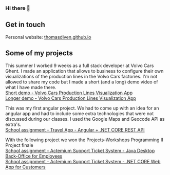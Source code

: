 ### Hi there 👋

<!--
**thomasdirven/thomasdirven** is a ✨ _special_ ✨ repository because its `README.md` (this file) appears on your GitHub profile.

Here are some ideas to get you started:

- 🔭 I’m currently working on ...
- 🌱 I’m currently learning ...
- 👯 I’m looking to collaborate on ...
- 🤔 I’m looking for help with ...
- 💬 Ask me about ...
- 📫 How to reach me: ...
- 😄 Pronouns: ...
- ⚡ Fun fact: ...
-->

## Get in touch

Personal website: <a href = "https://thomasdirven.github.io/">thomasdiven.github.io</a>
  

## Some of my projects

This summer I worked 9 weeks as a full stack developer at Volvo Cars Ghent. I made an application that allows to business to configure their own visualizations of the production lines in the Volvo Cars factories. I'm not allowed to share my code but I made a short (and a long) demo video of what I have made there.
<br>
<a href = "https://youtu.com/CMZ9SvXd4AE">Short demo - Volvo Cars Production Lines Visualization App</a>
<br>
<a href = "https://youtu.com/CHJOCWmk_ow">Longer demo - Volvo Cars Production Lines Visualization App</a>

This was my first angular project. We had to come up with an idea for an angular app and had to include some extra technologies that were not discussed during our classes. I used the Google Maps and Geocode API as extra's.
<br>
<a href = "https://github.com/thomasdirven/anti-social-social-traveling">School assignment - Travel App - Angular + .NET CORE REST API</a>

With the following project we won the Projects-Workshops Programming II Project finale
<br>
<a href = "https://github.com/thomasdirven/actemium-support-ticket-system-dotnet">School assignment - Actemium Support Ticket System - Java Desktop Back-Office for Employees</a>
<br>
<a href = "https://github.com/thomasdirven/actemium-support-ticket-system-dotnet">School assignment - Actemium Support Ticket System - .NET CORE Web App for Customers</a>

<!--
## My GitHub Stats
![Thomas's GitHub stats](https://github-readme-stats.vercel.app/api?username=thomasdirven&show_icons=true&theme=dark)
<br>
[![Top Langs](https://github-readme-stats.vercel.app/api/top-langs/?username=thomasdirven&layout=compact)](https://github.com/anuraghazra/github-readme-stats)
<br>
-->

